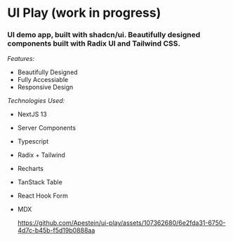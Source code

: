 # UI Play (work in progress)

### UI demo app, built with shadcn/ui. Beautifully designed components built with Radix UI and Tailwind CSS.

_Features:_

- Beautifully Designed
- Fully Accessiable
- Responsive Design

_Technologies Used:_

- NextJS 13
- Server Components
- Typescript
- Radix + Tailwind
- Recharts
- TanStack Table
- React Hook Form
- MDX

  https://github.com/Apestein/ui-play/assets/107362680/6e2fda31-6750-4d7c-b45b-f5d19b0888aa
